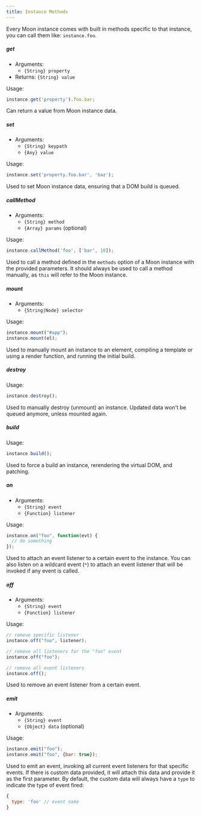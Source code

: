 ```yaml
---
title: Instance Methods
---
```


Every Moon instance comes with built in methods specific to that instance, you can call them like: `instance.foo`.

##### **get**

- Arguments:
  - `{String} property`
- Returns: `{String} value`

Usage:
```js
instance.get('property').foo.bar;
```

Can return a value from Moon instance data.

##### **set**

- Arguments:
  - `{String} keypath`
  - `{Any} value`

Usage:
```js
instance.set('property.foo.bar', 'baz');
```

Used to set Moon instance data, ensuring that a DOM build is queued.

##### **callMethod**

- Arguments:
  - `{String} method`
  - `{Array} params` (optional)

Usage:
```js
instance.callMethod('foo', ['bar', 10]);
```

Used to call a method defined in the `methods` option of a Moon instance with the provided parameters. It should always be used to call a method manually, as `this` will refer to the Moon instance.

##### **mount**

- Arguments:
  - `{String|Node} selector`

Usage:
```js
instance.mount("#app");
instance.mount(el);
```

Used to manually mount an instance to an element, compiling a template or using a render function, and running the initial build.

##### **destroy**

Usage:
```js
instance.destroy();
```

Used to manually destroy (unmount) an instance. Updated data won't be queued anymore, unless mounted again.

##### **build**

Usage:
```js
instance.build();
```

Used to force a build an instance, rerendering the virtual DOM, and patching.

##### **on**

- Arguments:
  - `{String} event`
  - `{Function} listener`

Usage:
```js
instance.on("foo", function(evt) {
  // do something
});
```

Used to attach an event listener to a certain event to the instance. You can also listen on a wildcard event (`*`) to attach an event listener that will be invoked if any event is called.

##### **off**

- Arguments:
  - `{String} event`
  - `{Function} listener`

Usage:
```js
// remove specific listener
instance.off("foo", listener);

// remove all listeners for the "foo" event
instance.off("foo");

// remove all event listeners
instance.off();
```

Used to remove an event listener from a certain event.

##### **emit**

- Arguments:
  - `{String} event`
  - `{Object} data` (optional)

Usage:
```js
instance.emit("foo");
instance.emit("foo", {bar: true});
```

Used to emit an event, invoking all current event listeners for that specific events. If there is custom data provided, it will attach this data and provide it as the first parameter. By default, the custom data will always have a `type` to indicate the type of event fired:

```js
{
  type: 'foo' // event name
}
```
